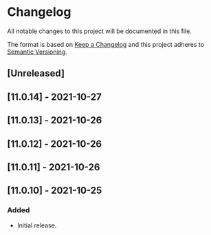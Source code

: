 # Changelog

All notable changes to this project will be documented in this file.

The format is based on [Keep a Changelog](http://keepachangelog.com/en/1.0.0/)
and this project adheres to [Semantic Versioning](http://semver.org/spec/v2.0.0.html).

## [Unreleased]

## [11.0.14] - 2021-10-27

## [11.0.13] - 2021-10-26

## [11.0.12] - 2021-10-26

## [11.0.11] - 2021-10-26

## [11.0.10] - 2021-10-25
### Added

- Initial release.
